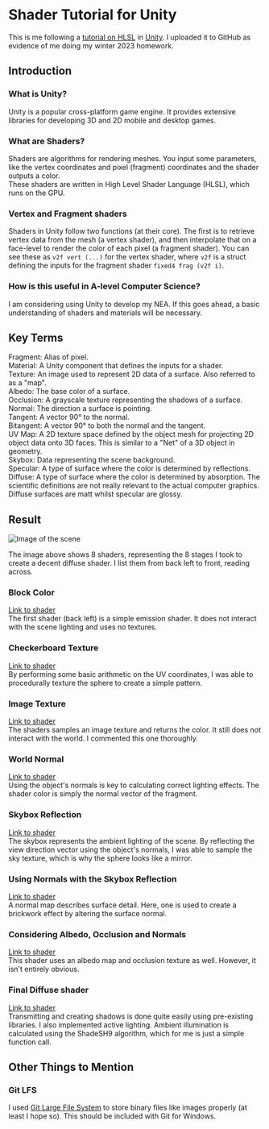 # Shader Tutorial for Unity
This is me following a [tutorial on HLSL](https://docs.unity3d.com/2020.1/Documentation/Manual/SL-VertexFragmentShaderExamples.html) in [Unity](https://unity.com/). I uploaded it to GitHub as evidence of me doing my winter 2023 homework.

## Introduction

### What is Unity?
Unity is a popular cross-platform game engine. It provides extensive libraries for developing 3D and 2D mobile and desktop games.

### What are Shaders?
Shaders are algorithms for rendering meshes. You input some parameters, like the vertex coordinates and pixel (fragment) coordinates and the shader outputs a color.  
These shaders are written in High Level Shader Language (HLSL), which runs on the GPU.

### Vertex and Fragment shaders
Shaders in Unity follow two functions (at their core). The first is to retrieve vertex data from the mesh (a vertex shader), and then interpolate that on a face-level to render the color of each pixel (a fragment shader). You can see these as `v2f vert (...)` for the vertex shader, where `v2f` is a struct defining the inputs for the fragment shader `fixed4 frag (v2f i)`.

### How is this useful in A-level Computer Science?
I am considering using Unity to develop my NEA. If this goes ahead, a basic understanding of shaders and materials will be necessary.

## Key Terms
Fragment: Alias of pixel.  
Material: A Unity component that defines the inputs for a shader.  
Texture: An image used to represent 2D data of a surface. Also referred to as a "map".  
Albedo: The base color of a surface.  
Occlusion: A grayscale texture representing the shadows of a surface.  
Normal: The direction a surface is pointing.  
Tangent: A vector 90° to the normal.  
Bitangent: A vector 90° to both the normal and the tangent.  
UV Map: A 2D texture space defined by the object mesh for projecting 2D object data onto 3D faces. This is similar to a "Net" of a 3D object in geometry.  
Skybox: Data representing the scene background.  
Specular: A type of surface where the color is determined by reflections.  
Diffuse: A type of surface where the color is determined by absorption. The scientific definitions are not really relevant to the actual computer graphics. Diffuse surfaces are matt whilst specular are glossy.

## Result
![Image of the scene](./Scene.jpg)

The image above shows 8 shaders, representing the 8 stages I took to create a decent diffuse shader. I list them from back left to front, reading across.

### Block Color
[Link to shader](./Assets/Shaders/SingleColor.shader)  
The first shader (back left) is a simple emission shader. It does not interact with the scene lighting and uses no textures.

### Checkerboard Texture
[Link to shader](./Assets/Shaders/Checkerboard.shader)  
By performing some basic arithmetic on the UV coordinates, I was able to procedurally texture the sphere to create a simple pattern.

### Image Texture
[Link to shader](./Assets/Shaders/NewUnlitShader.shader)  
The shaders samples an image texture and returns the color. It still does not interact with the world. I commented this one thoroughly.

### World Normal
[Link to shader](./Assets/Shaders/WorldSpaceNormals.shader)  
Using the object's normals is key to calculating correct lighting effects. The shader color is simply the normal vector of the fragment.

### Skybox Reflection
[Link to shader](./Assets/Shaders/SkyReflection.shader)  
The skybox represents the ambient lighting of the scene. By reflecting the view direction vector using the object's normals, I was able to sample the sky texture, which is why the sphere looks like a mirror.

### Using Normals with the Skybox Reflection
[Link to shader](./Assets/Shaders/SkyReflectionPerPixel.shader)  
A normal map describes surface detail. Here, one is used to create a brickwork effect by altering the surface normal.

### Considering Albedo, Occlusion and Normals
[Link to shader](./Assets/Shaders/ThreeTextures.shader)  
This shader uses an albedo map and occlusion texture as well. However, it isn't entirely obvious.

### Final Diffuse shader
[Link to shader](./Assets/Shaders/CustomDiffuse.shader)  
Transmitting and creating shadows is done quite easily using pre-existing libraries. I also implemented active lighting. Ambient illumination is calculated using the ShadeSH9 algorithm, which for me is just a simple function call.

## Other Things to Mention

### Git LFS
I used [Git Large File System](https://github.com/git-lfs/git-lfs) to store binary files like images properly (at least I hope so). This should be included with Git for Windows.